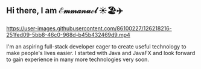 ## Hi there, I am ℰ𝓂𝓂𝒶𝓃𝓊ℯ𝓁 ☀️🏖️✈️
https://user-images.githubusercontent.com/86100227/126218216-251fed09-5bb8-46c0-968d-b45b432469d9.mp4

I'm an aspiring full-stack developer eager to create useful technology to make people's lives easier. I started with Java and JavaFX and look forward to gain experience in many more technologies very soon.

<!--
**manu1907/manu1907** is a ✨ _special_ ✨ repository because its `README.md` (this file) appears on your GitHub profile.

Here are some ideas to get you started:

- 🔭 I’m currently working on ...
- 🌱 I’m currently learning ...
- 👯 I’m looking to collaborate on ...
- 🤔 I’m looking for help with ...
- 💬 Ask me about ...
- 📫 How to reach me: ...
- 😄 Pronouns: ...
- ⚡ Fun fact: ...
-->
